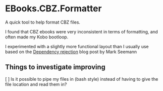 # EBooks.CBZ.Formatter

A quick tool to help format CBZ files.

I found that CBZ ebooks were very inconsistent in terms of formatting, and often made my Kobo bootloop.

I experimented with a slightly more functional layout than I usually use based on the [Dependency rejection](https://blog.ploeh.dk/2017/02/02/dependency-rejection/) blog post by Mark Seemann

## Things to investigate improving
[ ] Is it possible to pipe my files in (bash style) instead of having to give the file location and read them in?

